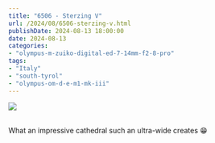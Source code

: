 ```yaml
---
title: "6506 - Sterzing V"
url: /2024/08/6506-sterzing-v.html
publishDate: 2024-08-13 18:00:00
date: 2024-08-13
categories:
- "olympus-m-zuiko-digital-ed-7-14mm-f2-8-pro"
tags:
- "Italy"
- "south-tyrol"
- "olympus-om-d-e-m1-mk-iii"
---
```

<div class="container">
<div class="center"><a target="_blank" href="https://d25zfm9zpd7gm5.cloudfront.net/1200x1200/2020/20200906_113209_lr.jpg"><img class="webfeedsFeaturedVisual" src="https://d25zfm9zpd7gm5.cloudfront.net/0600x0600/2020/20200906_113209_lr.jpg" /></a></div>
</div>
<br />

What an impressive cathedral such an ultra-wide creates
:grin:
